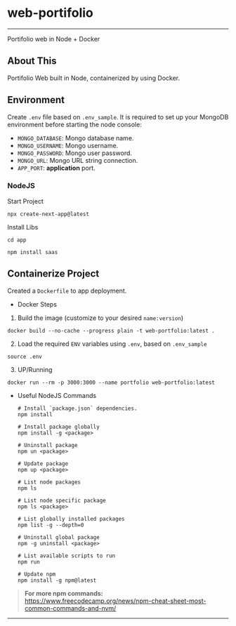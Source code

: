 # web-portifolio

------------------------------

Portifolio web in Node + Docker

## About This

Portifolio Web built in Node, containerized by using Docker.

## Environment

Create `.env` file based on `.env_sample`. It is required to set up your MongoDB environment before starting the node console:

* `MONGO_DATABASE`: Mongo database name.
* `MONGO_USERNAME`: Mongo username.
* `MONGO_PASSWORD`: Mongo user password.
* `MONGO_URL`: Mongo URL string connection.
* `APP_PORT`: **application** port.

### NodeJS

Start Project

```shell
npx create-next-app@latest
```

Install Libs

`cd app`

```shell
npm install saas
```

## Containerize Project

Created a `Dockerfile` to app deployment.

* Docker Steps

1. Build the image (customize to your desired `name:version`)
  
  ```shell
  docker build --no-cache --progress plain -t web-portfolio:latest .
  ```

2. Load the required `ENV` variables using `.env`, based on `.env_sample`

  ```shell
  source .env
  ```

3. UP/Running

  ```shell
  docker run --rm -p 3000:3000 --name portfolio web-portfolio:latest
  ```

* Useful NodeJS Commands

  ```shell
  # Install `package.json` dependencies.
  npm install

  # Install package globally
  npm install -g <package>

  # Uninstall package
  npm un <package>

  # Update package
  npm up <package>

  # List node packages
  npm ls

  # List node specific package
  npm ls <package>

  # List globally installed packages
  npm list -g --depth=0

  # Uninstall global package
  npm -g uninstall <package>

  # List available scripts to run
  npm run

  # Update npm
  npm install -g npm@latest
  ```

> **For more npm commands:**
<https://www.freecodecamp.org/news/npm-cheat-sheet-most-common-commands-and-nvm/>

---
